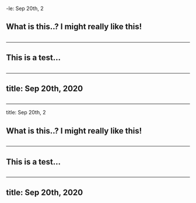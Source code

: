 -le: Sep 20th, 2
## What is this..? I might really like this!
##
---

## 
## This is a test...
##
---
title: Sep 20th, 2020
---

## 
##
##
---
title: Sep 20th, 2
## What is this..? I might really like this!
##
---

## 
## This is a test...
##
---
title: Sep 20th, 2020
---

## 